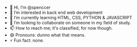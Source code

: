 - 👋 Hi, I’m @spenccer
- 👀 I’m interested in back end web development 
- 🌱 I’m currently learning HTML, CSS, PYTHON & JAVASCRIPT 
- 💞️ I’m looking to collaborate on someone in my field of study.
- 📫 How to reach me; it's classified, for now though.
- 😄 Pronouns: dunno what that means.
- ⚡ Fun fact: none.

<!---
boniface999/boniface999 is a ✨ special ✨ repository because its `README.md` (this file) appears on your GitHub profile.
You can click the Preview link to take a look at your changes.
--->
